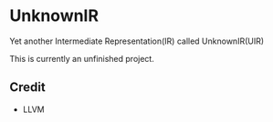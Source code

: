 # UnknownIR
Yet another Intermediate Representation(IR) called UnknownIR(UIR)

This is currently an unfinished project.

## Credit
- LLVM
